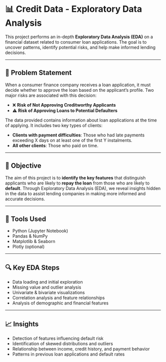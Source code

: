 # 📊 Credit Data - Exploratory Data Analysis

This project performs an in-depth **Exploratory Data Analysis (EDA)** on a financial dataset related to consumer loan applications. The goal is to uncover patterns, identify potential risks, and help make informed lending decisions.

---

## 🧾 Problem Statement

When a consumer finance company receives a loan application, it must decide whether to approve the loan based on the applicant’s profile. Two major risks are associated with this decision:

- ❌ **Risk of Not Approving Creditworthy Applicants**
- ⚠️ **Risk of Approving Loans to Potential Defaulters**

The data provided contains information about loan applications at the time of applying. It includes two key types of clients:

- **Clients with payment difficulties**: Those who had late payments exceeding X days on at least one of the first Y instalments.
- **All other clients**: Those who paid on time.

---

## 🎯 Objective

The aim of this project is to **identify the key features** that distinguish applicants who are likely to **repay the loan** from those who are likely to **default**. Through Exploratory Data Analysis (EDA), we reveal insights hidden in the data to assist lending companies in making more informed and accurate decisions.

---

## 🧰 Tools Used

- Python (Jupyter Notebook)
- Pandas & NumPy
- Matplotlib & Seaborn
- Plotly (optional)

---

## 🔍 Key EDA Steps

- Data loading and initial exploration
- Missing value and outlier analysis
- Univariate & bivariate visualizations
- Correlation analysis and feature relationships
- Analysis of demographic and financial features

---

## 📈 Insights

- Detection of features influencing default risk
- Identification of skewed distributions and outliers
- Relationship between income, credit history, and payment behavior
- Patterns in previous loan applications and default rates
